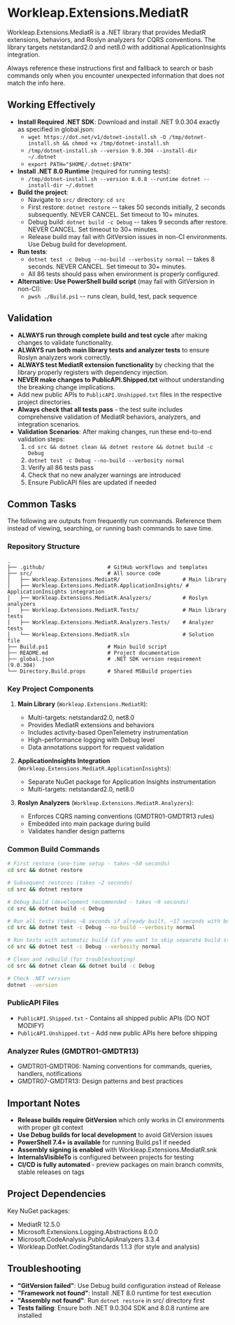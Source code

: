 # Workleap.Extensions.MediatR

Workleap.Extensions.MediatR is a .NET library that provides MediatR extensions, behaviors, and Roslyn analyzers for CQRS conventions. The library targets netstandard2.0 and net8.0 with additional ApplicationInsights integration.

Always reference these instructions first and fallback to search or bash commands only when you encounter unexpected information that does not match the info here.

## Working Effectively

- **Install Required .NET SDK**: Download and install .NET 9.0.304 exactly as specified in global.json:
  - `wget https://dot.net/v1/dotnet-install.sh -O /tmp/dotnet-install.sh && chmod +x /tmp/dotnet-install.sh`
  - `/tmp/dotnet-install.sh --version 9.0.304 --install-dir ~/.dotnet`
  - `export PATH="$HOME/.dotnet:$PATH"`
- **Install .NET 8.0 Runtime** (required for running tests):
  - `/tmp/dotnet-install.sh --version 8.0.8 --runtime dotnet --install-dir ~/.dotnet`
- **Build the project**:
  - Navigate to `src/` directory: `cd src`
  - First restore: `dotnet restore` -- takes 50 seconds initially, 2 seconds subsequently. NEVER CANCEL. Set timeout to 10+ minutes.
  - Debug build: `dotnet build -c Debug` -- takes 9 seconds after restore. NEVER CANCEL. Set timeout to 30+ minutes.
  - Release build may fail with GitVersion issues in non-CI environments. Use Debug build for development.
- **Run tests**:
  - `dotnet test -c Debug --no-build --verbosity normal` -- takes 8 seconds. NEVER CANCEL. Set timeout to 30+ minutes.
  - All 86 tests should pass when environment is properly configured.
- **Alternative: Use PowerShell build script** (may fail with GitVersion in non-CI):
  - `pwsh ./Build.ps1` -- runs clean, build, test, pack sequence

## Validation

- **ALWAYS run through complete build and test cycle** after making changes to validate functionality.
- **ALWAYS run both main library tests and analyzer tests** to ensure Roslyn analyzers work correctly.
- **ALWAYS test MediatR extension functionality** by checking that the library properly registers with dependency injection.
- **NEVER make changes to PublicAPI.Shipped.txt** without understanding the breaking change implications.
- Add new public APIs to `PublicAPI.Unshipped.txt` files in the respective project directories.
- **Always check that all tests pass** - the test suite includes comprehensive validation of MediatR behaviors, analyzers, and integration scenarios.
- **Validation Scenarios**: After making changes, run these end-to-end validation steps:
  1. `cd src && dotnet clean && dotnet restore && dotnet build -c Debug`
  2. `dotnet test -c Debug --no-build --verbosity normal` 
  3. Verify all 86 tests pass
  4. Check that no new analyzer warnings are introduced
  5. Ensure PublicAPI files are updated if needed

## Common Tasks

The following are outputs from frequently run commands. Reference them instead of viewing, searching, or running bash commands to save time.

### Repository Structure
```
.
├── .github/                    # GitHub workflows and templates
├── src/                        # All source code
│   ├── Workleap.Extensions.MediatR/                    # Main library
│   ├── Workleap.Extensions.MediatR.ApplicationInsights/ # ApplicationInsights integration
│   ├── Workleap.Extensions.MediatR.Analyzers/          # Roslyn analyzers
│   ├── Workleap.Extensions.MediatR.Tests/              # Main library tests
│   ├── Workleap.Extensions.MediatR.Analyzers.Tests/    # Analyzer tests
│   └── Workleap.Extensions.MediatR.sln                 # Solution file
├── Build.ps1                   # Main build script
├── README.md                   # Project documentation
├── global.json                 # .NET SDK version requirement (9.0.304)
└── Directory.Build.props       # Shared MSBuild properties
```

### Key Project Components

1. **Main Library** (`Workleap.Extensions.MediatR`):
   - Multi-targets: netstandard2.0, net8.0
   - Provides MediatR extensions and behaviors
   - Includes activity-based OpenTelemetry instrumentation
   - High-performance logging with Debug level
   - Data annotations support for request validation

2. **ApplicationInsights Integration** (`Workleap.Extensions.MediatR.ApplicationInsights`):
   - Separate NuGet package for Application Insights instrumentation
   - Multi-targets: netstandard2.0, net8.0

3. **Roslyn Analyzers** (`Workleap.Extensions.MediatR.Analyzers`):
   - Enforces CQRS naming conventions (GMDTR01-GMDTR13 rules)
   - Embedded into main package during build
   - Validates handler design patterns

### Common Build Commands
```bash
# First restore (one-time setup - takes ~50 seconds)
cd src && dotnet restore

# Subsequent restores (takes ~2 seconds) 
cd src && dotnet restore

# Debug build (development recommended - takes ~9 seconds)
cd src && dotnet build -c Debug

# Run all tests (takes ~8 seconds if already built, ~17 seconds with build)
cd src && dotnet test -c Debug --no-build --verbosity normal

# Run tests with automatic build (if you want to skip separate build step)
cd src && dotnet test -c Debug --verbosity normal

# Clean and rebuild (for troubleshooting)
cd src && dotnet clean && dotnet build -c Debug

# Check .NET version
dotnet --version
```

### PublicAPI Files
- `PublicAPI.Shipped.txt` - Contains all shipped public APIs (DO NOT MODIFY)
- `PublicAPI.Unshipped.txt` - Add new public APIs here before shipping

### Analyzer Rules (GMDTR01-GMDTR13)
- GMDTR01-GMDTR06: Naming conventions for commands, queries, handlers, notifications
- GMDTR07-GMDTR13: Design patterns and best practices

## Important Notes

- **Release builds require GitVersion** which only works in CI environments with proper git context
- **Use Debug builds for local development** to avoid GitVersion issues  
- **PowerShell 7.4+ is available** for running Build.ps1 if needed
- **Assembly signing is enabled** with Workleap.Extensions.MediatR.snk
- **InternalsVisibleTo** is configured between projects for testing
- **CI/CD is fully automated** - preview packages on main branch commits, stable releases on tags

## Project Dependencies

Key NuGet packages:
- MediatR 12.5.0
- Microsoft.Extensions.Logging.Abstractions 8.0.0
- Microsoft.CodeAnalysis.PublicApiAnalyzers 3.3.4
- Workleap.DotNet.CodingStandards 1.1.3 (for style and analysis)

## Troubleshooting

- **"GitVersion failed"**: Use Debug build configuration instead of Release
- **"Framework not found"**: Install .NET 8.0 runtime for test execution
- **"Assembly not found"**: Run `dotnet restore` in src/ directory first
- **Tests failing**: Ensure both .NET 9.0.304 SDK and 8.0.8 runtime are installed

